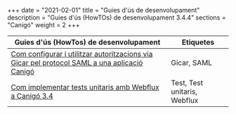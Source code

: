 +++
date        = "2021-02-01"
title       = "Guies d'ús de desenvolupament"
description = "Guies d'ús (HowTOs) de desenvolupament 3.4.4"
sections    = "Canigó"
weight        = 2
+++

| Guies d'ús (HowTos) de desenvolupament                                                                                                                                       | Etiquetes                            |
|-------------------------------------------------------------------------------------------------------------------------------------------------------------------------    |---------------------------------    |
| [Com configurar i utilitzar autoritzacions via Gicar pel protocol SAML a una aplicació Canigó](/howtos/2020-03-27-Howto-utilitzacio_autoritzacio_Gicar_SAML_Canigo/)      | Gicar, SAML                       |
| [Com implementar tests unitaris amb Webflux a Canigó 3.4](/howtos/2019-07-24-Howto-Test_unitaris_webflux_canigo_3_4/)                                                     | Test, Test unitaris, Webflux      |
